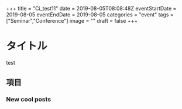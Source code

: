 +++
title =  "Ci_test11"
date = 2019-08-05T08:08:48Z
eventStartDate = 2019-08-05
eventEndDate = 2019-08-05
categories = "event"
tags = ["Seminar","Conference"]
image = ""
draft = false
+++

# タイトル
test
## 項目

### New cool posts


